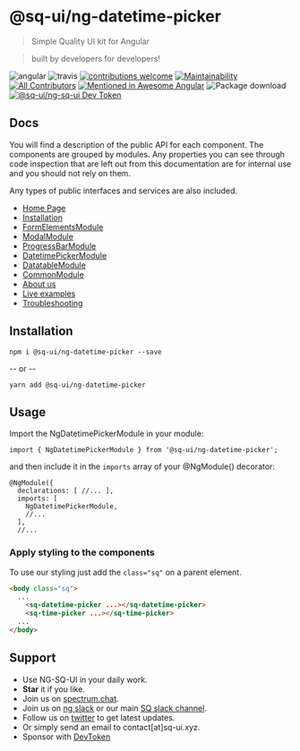 # @sq-ui/ng-datetime-picker

> Simple Quality UI kit for Angular

> built by developers for developers!

![angular](https://badge.fury.io/js/angular.svg)
![travis](https://travis-ci.com/SQ-UI/ng-sq-ui.svg?branch=master)
[![contributions welcome](https://img.shields.io/badge/issues-welcome-brightgreen.svg?style=flat)](https://github.com/SQ-UI/ng-sq-ui/issues)
[![Maintainability](https://api.codeclimate.com/v1/badges/d53c1670c301071be452/maintainability)](https://codeclimate.com/github/SQ-UI/ng-sq-ui/maintainability)
[![All Contributors](https://img.shields.io/badge/all_contributors-2-orange.svg?style=flat-square)](#contributors)
[![Mentioned in Awesome Angular](https://awesome.re/mentioned-badge.svg)](https://github.com/gdi2290/awesome-angular)
![Package download](https://img.shields.io/npm/dm/@sq-ui/ng-sq-ui.svg?logo=ng-sq-ui)
[![@sq-ui/ng-sq-ui Dev Token](https://badge.devtoken.rocks/@sq-ui/ng-sq-ui)](https://devtoken.rocks/package/@sq-ui/ng-sq-ui)

## Docs

You will find a description of the public API for each component.
The components are grouped by modules. Any properties you can see through code inspection that are left out from this documentation are for internal use and you should not rely on them.

Any types of public interfaces and services are also included.

- [Home Page](http://bit.ly/ng-sq-ui-docs-home)
- [Installation](http://bit.ly/ng-sq-ui-docs-installation)
- [FormElementsModule](http://bit.ly/ng-sq-ui-docs-form-elements)
- [ModalModule](http://bit.ly/ng-sq-ui-docs-modal)
- [ProgressBarModule](http://bit.ly/ng-sq-ui-docs-progressbar)
- [DatetimePickerModule](http://bit.ly/ng-sq-ui-docs-datetime-picker)
- [DatatableModule](http://bit.ly/ng-sq-ui-docs-datatable)
- [CommonModule](http://bit.ly/ng-sq-ui-docs-common)
- [About us](http://bit.ly/ng-sq-ui-docs-about-us)
- [Live examples](http://bit.ly/ng-sq-ui-docs-live-examples)
- [Troubleshooting](http://bit.ly/ng-sq-ui-docs-troubleshooting)

## Installation

```
npm i @sq-ui/ng-datetime-picker --save
```

-- or --

```
yarn add @sq-ui/ng-datetime-picker
```

## Usage

Import the NgDatetimePickerModule in your module:

```
import { NgDatetimePickerModule } from '@sq-ui/ng-datetime-picker';
```

and then include it in the `imports` array of your @NgModule() decorator:

```
@NgModule({
  declarations: [ //... ],
  imports: [
    NgDatetimePickerModule,
    //...
  ],
  //...
```

### Apply styling to the components

To use our styling just add the `class="sq"` on a parent element.

```html
<body class="sq">
  ...
    <sq-datetime-picker ...></sq-datetime-picker>
    <sq-time-picker ...></sq-time-picker>
  ...
</body>
```

## Support

- Use NG-SQ-UI in your daily work.
- **Star** it if you like.
- Join us on <a href="https://spectrum.chat/sq-ui">spectrum.chat</a>.
- Join us on <a href="http://bit.ly/ng-sq-ui-slack">ng slack</a> or our main <a href="http://bit.ly/ng-sq-slack">SQ slack channel</a>.
- Follow us on [twitter](https://twitter.com/sq_ui_kit) to get latest updates.
- Or simply send an email to contact[at]sq-ui.xyz.
- Sponsor with [DevToken](https://devtoken.rocks/package/@sq-ui/ng-sq-ui)
